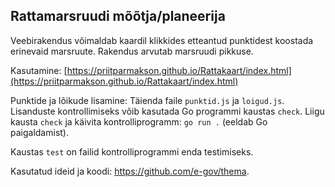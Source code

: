 ## Rattamarsruudi mõõtja/planeerija

Veebirakendus võimaldab kaardil klikkides etteantud punktidest koostada erinevaid 
marsruute. Rakendus arvutab marsruudi pikkuse.

Kasutamine: [https://priitparmakson.github.io/Rattakaart/index.html](https://priitparmakson.github.io/Rattakaart/index.html)

Punktide ja lõikude lisamine: Täienda faile `punktid.js` ja `loigud.js`.
Lisanduste kontrollimiseks võib kasutada Go programmi kaustas `check`. Liigu kausta
`check` ja käivita kontrolliprogramm: `go run .` (eeldab Go paigaldamist).

Kaustas `test` on failid kontrolliprogrammi enda testimiseks.

Kasutatud ideid ja koodi: https://github.com/e-gov/thema.